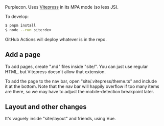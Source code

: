 Purplecon.
Uses [Vitepress](https://vitepress.dev/) in its MPA mode (so less JS).

To develop:

```bash
$ pnpm install
$ node --run site:dev
```

GitHub Actions will deploy whatever is in the repo.

## Add a page

To add pages, create ".md" files inside "site/".
You can just use regular HTML, but Vitepress doesn't allow that extension.

To add the page to the nav bar, open "site/.vitepress/theme.ts" and include it at the bottom.
Note that the nav bar will happily overflow if too many items are there, so we may have to adjust the mobile-detection breakpoint later.

## Layout and other changes

It's vaguely inside "site/layout" and friends, using Vue.
